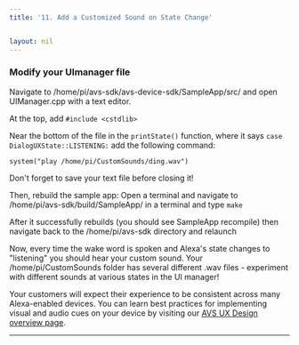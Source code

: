 ```yaml
---
title: '11. Add a Customized Sound on State Change'


layout: nil
---
```


### Modify your UImanager file

Navigate to /home/pi/avs-sdk/avs-device-sdk/SampleApp/src/ and open UIManager.cpp with a text editor.

At the top, add `#include <cstdlib>`

Near the bottom of the file in the `printState()` function, where it says `case DialogUXState::LISTENING:` add the following command:

`system("play /home/pi/CustomSounds/ding.wav")`

Don't forget to save your text file before closing it!

Then, rebuild the sample app:
Open a terminal and navigate to /home/pi/avs-sdk/build/SampleApp/ in a terminal and type `make`

After it successfully rebuilds (you should see SampleApp recompile) then navigate back to the /home/pi/avs-sdk directory and relaunch

Now, every time the wake word is spoken and Alexa's state changes to "listening" you should hear your custom sound.  Your /home/pi/CustomSounds folder has several different .wav files - experiment with different sounds at various states in the UI manager!

Your customers will expect their experience to be consistent across many Alexa-enabled devices.  You can learn best practices for implementing visual and audio cues on your device by visiting our [AVS UX Design overview page](https://developer.amazon.com/docs/alexa-voice-service/ux-design-overview.html).

---
